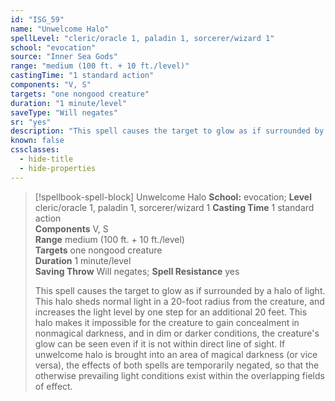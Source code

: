 ```yaml
---
id: "ISG_59"
name: "Unwelcome Halo"
spellLevel: "cleric/oracle 1, paladin 1, sorcerer/wizard 1"
school: "evocation"
source: "Inner Sea Gods"
range: "medium (100 ft. + 10 ft./level)"
castingTime: "1 standard action"
components: "V, S"
targets: "one nongood creature"
duration: "1 minute/level"
saveType: "Will negates"
sr: "yes"
description: "This spell causes the target to glow as if surrounded by a halo of light. This halo sheds normal light in a 20-foot radius from the creature, and increases the light level by one step for an additional 20 feet. This halo makes it impossible for the creature to gain concealment in nonmagical darkness, and in dim or darker conditions, the creature's glow can be seen even if it is not within direct line of sight.  If unwelcome halo is brought into an area of magical darkness (or vice versa), the effects of both spells are temporarily negated, so that the otherwise prevailing light conditions exist within the overlapping fields of effect."
known: false
cssclasses:
  - hide-title
  - hide-properties
---
```


> [!spellbook-spell-block] Unwelcome Halo
> **School:** evocation; **Level** cleric/oracle 1, paladin 1, sorcerer/wizard 1
> **Casting Time** 1 standard action  
> **Components** V, S  
> **Range** medium (100 ft. + 10 ft./level)  
> **Targets** one nongood creature  
> **Duration** 1 minute/level  
> **Saving Throw** Will negates; **Spell Resistance** yes
> 
> This spell causes the target to glow as if surrounded by a halo of light. This halo sheds normal light in a 20-foot radius from the creature, and increases the light level by one step for an additional 20 feet. This halo makes it impossible for the creature to gain concealment in nonmagical darkness, and in dim or darker conditions, the creature's glow can be seen even if it is not within direct line of sight.  If unwelcome halo is brought into an area of magical darkness (or vice versa), the effects of both spells are temporarily negated, so that the otherwise prevailing light conditions exist within the overlapping fields of effect.